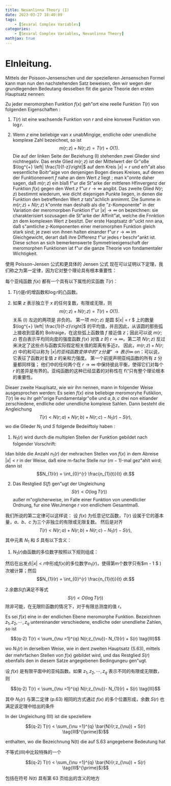 ```yaml
---
title: Nevanlinna Theory (I)
date: 2023-03-27 18:40:09
tags:
    - [Sevaral Complex Variables]
categories:
    - [Sevaral Complex Variables, Nevanlinna Theory]
mathjax: true
---
```


# Elnleitung.

Mittels der Poisson-Jensenschen und der spezielleren Jensenschen Formel
kann man nun den nachstehenden Satz beweisen, den wir wegen der grundlegenden Bedeutang desselben flit die ganze Theorie den ersten Hauptsatz nennen:

Zu jeder meromorphen Funktion $f(x)$ geh\"ort eine reelle Funktion $T(r)$ von folgenden Eigenschaften :


1. $T(r)$ ist eine wachsende Funktion von $r$ and eine konvexe Funktion von $\log r$.

2. Wenn $z$ eine beliebige van $x$ unabMingige, endliche oder unendliche komplexe Zahl bezeichnet, so ist
$$m(r;z) + N(r;z) = T(r) + O(1).$$
Die auf der linken Seite der Beziehung (I) stehenden zwei Glieder sind
nichtnegativ. Das erste Glied $m(r;z)$ ist der Mittelwert der Gr\"oße  $\log^{+} \left| \frac{1}{f-z}\right|$ auf dem Kreis $|x| = r$ und erh\"alt also wesentliche Boitr\"aige von denjenigen Bogen dieses Kreises, auf denen der Funktionenwert $f$ nahe an dem Wert $z$ liegt ; man k\"onnte daher sagen, daß $m(r;z)$ ein blaß f\"ur die St\"arke der mittleren Hfinvergenz der Funktion $f(x)$ gegen den Wert $z$ f\"ur $r \to \infty$ angibt. Das zweite Glied $N(r;z)$ bestimmt wiederum, wie dicht diejenigen Punkte liegen, in denen die Funktion den betreffenden Wert $z$ tats\"achlich annimmt.  Die Summe in $m(r;z) + N(r; z)$ k\"onnte man deshalb als die "z-Komponente" in der Variation der meromorpben Funktion f\"ur $|x| \to \infty$ on bezeichnen: sie charakterisiert sozusagen die St\"arke der Affinit\"at, welche die Fnnktion zn dem komplexen Wert $z$ besitzt. Der erste Haoptsatz dr\"uckt nnn ana, daß s\"amtliche z-Komponenten einer meromorphen Funktion gleich stark sind; je zwei von ihnen halten einander f\"ur $r \to \infty$ im Gleichgewicht, derart daß ihre Differenz f\"ur jedes $r$ beschr\"ankt ist. Diese schon an sich bemerkenswerte Symmetrieeigenschaft der meromorphen Funktionen iat f\"ur die ganze Theorie von fondamentaler Wichtigkeit.
 

使用 Poisson-Jensen 公式和更具体的 Jensen 公式
现在可以证明以下定理，我们称之为第一定律，因为它对整个理论具有根本重要性：

每个亚纯函数 $f(x)$ 都有一个具有以下属性的实函数 $T(r)$：

1. $T(r)$是$r$的增函数和$\log r$的凸函数。


2. 如果 $z$ 表示独立于 $x$ 的任何复数，有限或无限，则
$$m(r;z) + N(r;z) = T(r) + O(1).$$
关系 (I) 左边的两项是
非负的。 第一项 $m(r;z)$ 是圆 $|x| = r $ 上的数量 $\log^{+} \left| \frac{1}{f-z}\right|$ 的平均值，并且因此，从该圆的那些弧上接收到显着的 Boitraige，在这些弧上函数值 $f$ 接近值 $z$；因此可以说 $m(r;z)$ 苍白表示平均同向度的强度函数 $f(x)$ 对值 $z$ 的 $r \to \infty$。第二项 $N(r; z)$ 反过来决定了这些点与函数实际假定相关值的距离有多近$z$。 因此，$m(r;z) + N(r;z)$ 中的和可以称为 $|x| 的亚纯函数变体中的“z 分量” \to 表示 \infty$ on：可以说，它表征了函数对复值 $z$ 的亲和力强度。 第一个前提声明亚纯函数的所有 z 分量都同样强； 他们中的任何两个在 $r \to \infty$ 中保持彼此平衡，使得它们对每个 $r$ 的差异是有界的。亚纯函数的这种已经显着的对称性在 f\“只有整个理论根本的重要性。




Dieaer zweite Hauplsatz, wie wir ihn nennen, mann in folgender Weise ausgesprochen werden:
Es seien $f(x)$ eine beliebige meromoryhe Futiklion, $T(r)$ lie eu ihr geh\"orige Fundamentalgr\"oße und $a, b, c$ drei non eitiander zerschiedene, endliche oder unendliche komplexe Sahlen. Dann besteht die Angleichung
$$T (r) < N(r;a) + N(r; b) + N(r; c) - N_{1}(r) - S(r), \tag{II}$$
wo die Glieder $N_{1}$ und $S$ folgende Bedeiiftoiy haben :
1. $N_{1}(r)$ wird durch die multiplen Stellen der Funktion gebildet nach folgender Vorschrift:

ldan bilde die Anzahl $n_{1}(r)$ der mehrachen Stellen von $f(x)$ in dem Abreise $|x|<r$ in der Weise, daß eine m-fache Stelle nur ($m - 1$)-mal gez\"ahlt wird; dann ist
$$N_{1}(r) = \int_{0}^{r} \frac{n_{1}(t)}{t} dt.$$

2. Das Restglied $S(f)$ gen\"ugt der Ungleichung
$$S(r) < O\left(\log T(r)\right)$$
außer m\"oglicherweise, im Falle einer Funktion von unendliclier Ordnung, fur eine WerJmenge $r$ von endlichem Gesamtmaß.

我们所说的第二定律可以这样说：
设 $f(x)$ 为任意记忆函数，$T(r)$ 设属于它的基本量，$a、b、c$ 为三个非独立的有限或无限复数。 然后是对齐
$$T (r) < N(r;a) + N(r; b) + N(r; c) - N_{1}(r) - S(r), \tag{II}$$
其中元素 $N_{1}$ 和 $S$ 具有以下含义：
1. $N_{1}(r)$由函数的多位数字按照以下规则组成：

然后在出发点$|x| < r$中形成$f(x)$的多位数字$n_{1}(r)$，使得第m个数字只有$m - 1 $ ) 次被计算；然后
$$N_{1}(r) = \int_{0}^{r} \frac{n_{1}(t)}{t} dt.$$

2.余数$S(f)$满足不等式
$$S(r) < O\left(\log T(r)\right)$$
除非可能，在无限阶函数的情况下，对于有限总测度的值 $r$。


Es sei $f(x)$ eine in der endlichen Ebene
meromorphe Funktion.  Bezeichnen $z_{1}, z_{2}, \cdots, z_{q}$ untereinander verschiedene, endliche oder unendliehe Zahlen, so ist

$$(q-2) T(r) <  \sum_{\nu =1}^{q} N(r;z_{\nu})- N_{1}(r) + S(r)  \tag{III}$$

wo $N_{1}(r)$ in derselben Weise, wie in dent zweiten Hauptsatz (S.63), mittels der mehrfachen Stellen von $f(x)$ gebildet wird, und das Restglied $S(r)$ ebenfalls den in diesem Satze angegebenen Bedingungeu gen\"ugt.

设 $f(x)$ 是有限平面中的亚纯函数。如果 $z_{1}, z_{2}, \cdots, z_{q}$ 表示不同的有限或无限数，则

$$(q-2) T(r) <  \sum_{\nu =1}^{q} N(r;z_{\nu})- N_{1}(r) + S(r)  \tag{III}$$

其中 $N_{1}(r)$ 与第二定律 (p.63) 相同的方式通过 $f(x)$ 的多个位置形成，余数 $S(r)$ 也满足该定理中给出的条件


In der Ungleichung (III) ist die speziellere

$$(q-2) T(r) <  \sum_{\nu =1}^{q} \bar{N}(r;z_{\nu}) + S(r)  \tag{III$^{\prime}$}$$

enthalten, wo die  Bezeichnung N(t) die auf S.63 angegebene Bedeutung hat

不等式(III)中比较特殊的一个

$$(q-2) T(r) <  \sum_{\nu =1}^{q} \bar{N}(r;z_{\nu}) + S(r)  \tag{III$^{\prime}$}$$

包括在符号 $N(t)$ 具有第 63 页给出的含义的地方
